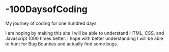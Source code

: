 # -100DaysofCoding
My journey of coding for one hundred days

I am hoping by making this site I will be able to understand HTML, CSS, and Javascript 1000 times better. I hope with better understanding
I will be able to hunt for Bug Bounties and actually find some bugs.
